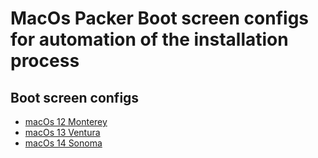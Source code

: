 # MacOs Packer Boot screen configs for automation of the installation process

## Boot screen configs

* [macOs 12 Monterey](macOs_12.md)
* [macOs 13 Ventura](macOs_13.md)
* [macOs 14 Sonoma](macOs_14.md)

